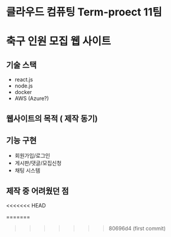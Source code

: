 # 클라우드 컴퓨팅 Term-proect 11팀

# 축구 인원 모집 웹 사이트

## 기술 스택
- react.js
- node.js
- docker
- AWS (Azure?)

## 웹사이트의 목적 ( 제작 동기)

## 기능 구현
- 회원가입/로그인
- 게시판/댓글/모집신청
- 채팅 시스템

## 제작 중 어려웠던 점
<<<<<<< HEAD

=======
>>>>>>> 80696d4 (first commit)
